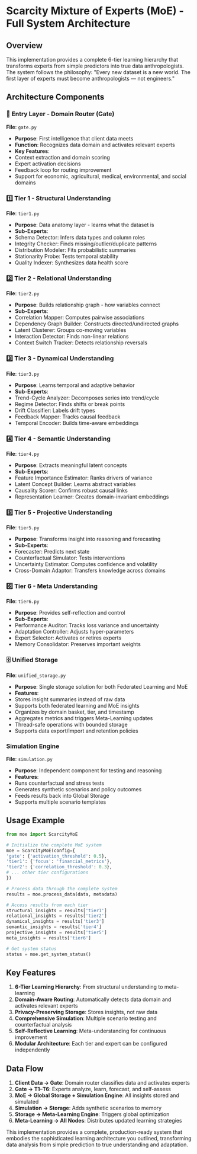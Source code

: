 # Scarcity Mixture of Experts (MoE) - Full System Architecture

## Overview

This implementation provides a complete 6-tier learning hierarchy that transforms experts from simple predictors into true data anthropologists. The system follows the philosophy: "Every new dataset is a new world. The first layer of experts must become anthropologists — not engineers."

## Architecture Components

### 🏁 Entry Layer - Domain Router (Gate)
**File**: `gate.py`
- **Purpose**: First intelligence that client data meets
- **Function**: Recognizes data domain and activates relevant experts
- **Key Features**:
- Context extraction and domain scoring
- Expert activation decisions
- Feedback loop for routing improvement
- Support for economic, agricultural, medical, environmental, and social domains

### 1️⃣ Tier 1 - Structural Understanding
**File**: `tier1.py`
- **Purpose**: Data anatomy layer - learns what the dataset is
- **Sub-Experts**:
- Schema Detector: Infers data types and column roles
- Integrity Checker: Finds missing/outlier/duplicate patterns
- Distribution Modeler: Fits probabilistic summaries
- Stationarity Probe: Tests temporal stability
- Quality Indexer: Synthesizes data health score

### 2️⃣ Tier 2 - Relational Understanding
**File**: `tier2.py`
- **Purpose**: Builds relationship graph - how variables connect
- **Sub-Experts**:
- Correlation Mapper: Computes pairwise associations
- Dependency Graph Builder: Constructs directed/undirected graphs
- Latent Clusterer: Groups co-moving variables
- Interaction Detector: Finds non-linear relations
- Context Switch Tracker: Detects relationship reversals

### 3️⃣ Tier 3 - Dynamical Understanding
**File**: `tier3.py`
- **Purpose**: Learns temporal and adaptive behavior
- **Sub-Experts**:
- Trend-Cycle Analyzer: Decomposes series into trend/cycle
- Regime Detector: Finds shifts or break points
- Drift Classifier: Labels drift types
- Feedback Mapper: Tracks causal feedback
- Temporal Encoder: Builds time-aware embeddings

### 4️⃣ Tier 4 - Semantic Understanding
**File**: `tier4.py`
- **Purpose**: Extracts meaningful latent concepts
- **Sub-Experts**:
- Feature Importance Estimator: Ranks drivers of variance
- Latent Concept Builder: Learns abstract variables
- Causality Scorer: Confirms robust causal links
- Representation Learner: Creates domain-invariant embeddings

### 5️⃣ Tier 5 - Projective Understanding
**File**: `tier5.py`
- **Purpose**: Transforms insight into reasoning and forecasting
- **Sub-Experts**:
- Forecaster: Predicts next state
- Counterfactual Simulator: Tests interventions
- Uncertainty Estimator: Computes confidence and volatility
- Cross-Domain Adaptor: Transfers knowledge across domains

### 6️⃣ Tier 6 - Meta Understanding
**File**: `tier6.py`
- **Purpose**: Provides self-reflection and control
- **Sub-Experts**:
- Performance Auditor: Tracks loss variance and uncertainty
- Adaptation Controller: Adjusts hyper-parameters
- Expert Selector: Activates or retires experts
- Memory Consolidator: Preserves important weights

### 🗄️ Unified Storage
**File**: `unified_storage.py`
- **Purpose**: Single storage solution for both Federated Learning and MoE
- **Features**:
- Stores insight summaries instead of raw data
- Supports both federated learning and MoE insights
- Organizes by domain basket, tier, and timestamp
- Aggregates metrics and triggers Meta-Learning updates
- Thread-safe operations with bounded storage
- Supports data export/import and retention policies

### Simulation Engine
**File**: `simulation.py`
- **Purpose**: Independent component for testing and reasoning
- **Features**:
- Runs counterfactual and stress tests
- Generates synthetic scenarios and policy outcomes
- Feeds results back into Global Storage
- Supports multiple scenario templates

## Usage Example

```python
from moe import ScarcityMoE

# Initialize the complete MoE system
moe = ScarcityMoE(config={
'gate': {'activation_threshold': 0.5},
'tier1': {'focus': 'financial_metrics'},
'tier2': {'correlation_threshold': 0.3},
# ... other tier configurations
})

# Process data through the complete system
results = moe.process_data(data, metadata)

# Access results from each tier
structural_insights = results['tier1']
relational_insights = results['tier2']
dynamical_insights = results['tier3']
semantic_insights = results['tier4']
projective_insights = results['tier5']
meta_insights = results['tier6']

# Get system status
status = moe.get_system_status()
```

## Key Features

1. **6-Tier Learning Hierarchy**: From structural understanding to meta-learning
2. **Domain-Aware Routing**: Automatically detects data domain and activates relevant experts
3. **Privacy-Preserving Storage**: Stores insights, not raw data
4. **Comprehensive Simulation**: Multiple scenario testing and counterfactual analysis
5. **Self-Reflective Learning**: Meta-understanding for continuous improvement
6. **Modular Architecture**: Each tier and expert can be configured independently

## Data Flow

1. **Client Data → Gate**: Domain router classifies data and activates experts
2. **Gate → T1–T6**: Experts analyze, learn, forecast, and self-assess
3. **MoE → Global Storage + Simulation Engine**: All insights stored and simulated
4. **Simulation → Storage**: Adds synthetic scenarios to memory
5. **Storage → Meta-Learning Engine**: Triggers global optimization
6. **Meta-Learning → All Nodes**: Distributes updated learning strategies

This implementation provides a complete, production-ready system that embodies the sophisticated learning architecture you outlined, transforming data analysis from simple prediction to true understanding and adaptation.
